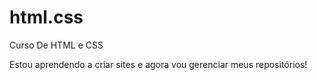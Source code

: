 # html.css
Curso De HTML e CSS

Estou aprendendo a criar sites e agora vou gerenciar meus repositórios!
